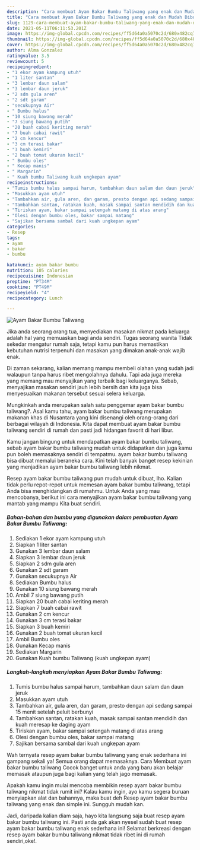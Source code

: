 ```yaml
---
description: "Cara membuat Ayam Bakar Bumbu Taliwang yang enak dan Mudah Dibuat"
title: "Cara membuat Ayam Bakar Bumbu Taliwang yang enak dan Mudah Dibuat"
slug: 1129-cara-membuat-ayam-bakar-bumbu-taliwang-yang-enak-dan-mudah-dibuat
date: 2021-05-11T06:11:53.201Z
image: https://img-global.cpcdn.com/recipes/ff5d64a0a5070c2d/680x482cq70/ayam-bakar-bumbu-taliwang-foto-resep-utama.jpg
thumbnail: https://img-global.cpcdn.com/recipes/ff5d64a0a5070c2d/680x482cq70/ayam-bakar-bumbu-taliwang-foto-resep-utama.jpg
cover: https://img-global.cpcdn.com/recipes/ff5d64a0a5070c2d/680x482cq70/ayam-bakar-bumbu-taliwang-foto-resep-utama.jpg
author: Alma Gonzalez
ratingvalue: 3.5
reviewcount: 5
recipeingredient:
- "1 ekor ayam kampung utuh"
- "1 liter santan"
- "3 lembar daun salam"
- "3 lembar daun jeruk"
- "2 sdm gula aren"
- "2 sdt garam"
- "secukupnya Air"
- " Bumbu halus"
- "10 siung bawang merah"
- "7 siung bawang putih"
- "20 buah cabai keriting merah"
- "7 buah cabai rawit"
- "2 cm kencur"
- "3 cm terasi bakar"
- "3 buah kemiri"
- "2 buah tomat ukuran kecil"
- " Bumbu oles"
- " Kecap manis"
- " Margarin"
- " Kuah bumbu Taliwang kuah ungkepan ayam"
recipeinstructions:
- "Tumis bumbu halus sampai harum, tambahkan daun salam dan daun jeruk"
- "Masukkan ayam utuh"
- "Tambahkan air, gula aren, dan garam, presto dengan api sedang sampai 15 menit setelah peluit berbunyi"
- "Tambahkan santan, ratakan kuah, masak sampai santan mendidih dan kuah meresap ke daging ayam"
- "Tiriskan ayam, bakar sampai setengah matang di atas arang"
- "Olesi dengan bumbu oles, bakar sampai matang"
- "Sajikan bersama sambal dari kuah ungkepan ayam"
categories:
- Resep
tags:
- ayam
- bakar
- bumbu

katakunci: ayam bakar bumbu 
nutrition: 105 calories
recipecuisine: Indonesian
preptime: "PT34M"
cooktime: "PT49M"
recipeyield: "4"
recipecategory: Lunch

---
```



![Ayam Bakar Bumbu Taliwang](https://img-global.cpcdn.com/recipes/ff5d64a0a5070c2d/680x482cq70/ayam-bakar-bumbu-taliwang-foto-resep-utama.jpg)

Jika anda seorang orang tua, menyediakan masakan nikmat pada keluarga adalah hal yang memuaskan bagi anda sendiri. Tugas seorang  wanita Tidak sekedar mengatur rumah saja, tetapi kamu pun harus memastikan kebutuhan nutrisi terpenuhi dan masakan yang dimakan anak-anak wajib enak.

Di zaman  sekarang, kalian memang mampu membeli olahan yang sudah jadi walaupun tanpa harus ribet mengolahnya dahulu. Tapi ada juga mereka yang memang mau menyajikan yang terbaik bagi keluarganya. Sebab, menyajikan masakan sendiri jauh lebih bersih dan kita juga bisa menyesuaikan makanan tersebut sesuai selera keluarga. 



Mungkinkah anda merupakan salah satu penggemar ayam bakar bumbu taliwang?. Asal kamu tahu, ayam bakar bumbu taliwang merupakan makanan khas di Nusantara yang kini disenangi oleh orang-orang dari berbagai wilayah di Indonesia. Kita dapat membuat ayam bakar bumbu taliwang sendiri di rumah dan pasti jadi hidangan favorit di hari libur.

Kamu jangan bingung untuk mendapatkan ayam bakar bumbu taliwang, sebab ayam bakar bumbu taliwang mudah untuk didapatkan dan juga kamu pun boleh memasaknya sendiri di tempatmu. ayam bakar bumbu taliwang bisa dibuat memalui beraneka cara. Kini telah banyak banget resep kekinian yang menjadikan ayam bakar bumbu taliwang lebih nikmat.

Resep ayam bakar bumbu taliwang pun mudah untuk dibuat, lho. Kalian tidak perlu repot-repot untuk memesan ayam bakar bumbu taliwang, tetapi Anda bisa menghidangkan di rumahmu. Untuk Anda yang mau mencobanya, berikut ini cara menyajikan ayam bakar bumbu taliwang yang mantab yang mampu Kita buat sendiri.

<!--inarticleads1-->

##### Bahan-bahan dan bumbu yang digunakan dalam pembuatan Ayam Bakar Bumbu Taliwang:

1. Sediakan 1 ekor ayam kampung utuh
1. Siapkan 1 liter santan
1. Gunakan 3 lembar daun salam
1. Siapkan 3 lembar daun jeruk
1. Siapkan 2 sdm gula aren
1. Gunakan 2 sdt garam
1. Gunakan secukupnya Air
1. Sediakan  Bumbu halus
1. Gunakan 10 siung bawang merah
1. Ambil 7 siung bawang putih
1. Siapkan 20 buah cabai keriting merah
1. Siapkan 7 buah cabai rawit
1. Gunakan 2 cm kencur
1. Gunakan 3 cm terasi bakar
1. Siapkan 3 buah kemiri
1. Gunakan 2 buah tomat ukuran kecil
1. Ambil  Bumbu oles
1. Gunakan  Kecap manis
1. Sediakan  Margarin
1. Gunakan  Kuah bumbu Taliwang (kuah ungkepan ayam)




<!--inarticleads2-->

##### Langkah-langkah menyiapkan Ayam Bakar Bumbu Taliwang:

1. Tumis bumbu halus sampai harum, tambahkan daun salam dan daun jeruk
1. Masukkan ayam utuh
1. Tambahkan air, gula aren, dan garam, presto dengan api sedang sampai 15 menit setelah peluit berbunyi
1. Tambahkan santan, ratakan kuah, masak sampai santan mendidih dan kuah meresap ke daging ayam
1. Tiriskan ayam, bakar sampai setengah matang di atas arang
1. Olesi dengan bumbu oles, bakar sampai matang
1. Sajikan bersama sambal dari kuah ungkepan ayam




Wah ternyata resep ayam bakar bumbu taliwang yang enak sederhana ini gampang sekali ya! Semua orang dapat memasaknya. Cara Membuat ayam bakar bumbu taliwang Cocok banget untuk anda yang baru akan belajar memasak ataupun juga bagi kalian yang telah jago memasak.

Apakah kamu ingin mulai mencoba membikin resep ayam bakar bumbu taliwang nikmat tidak rumit ini? Kalau kamu ingin, ayo kamu segera buruan menyiapkan alat dan bahannya, maka buat deh Resep ayam bakar bumbu taliwang yang enak dan simple ini. Sungguh mudah kan. 

Jadi, daripada kalian diam saja, hayo kita langsung saja buat resep ayam bakar bumbu taliwang ini. Pasti anda gak akan nyesel sudah buat resep ayam bakar bumbu taliwang enak sederhana ini! Selamat berkreasi dengan resep ayam bakar bumbu taliwang nikmat tidak ribet ini di rumah sendiri,oke!.

